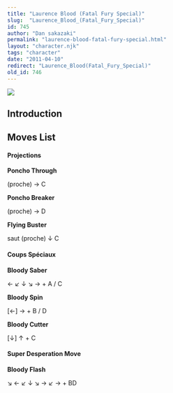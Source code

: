 ```yaml
---
title: "Laurence Blood (Fatal Fury Special)"
slug:  "Laurence_Blood_(Fatal_Fury_Special)"
id: 745
author: "Dan sakazaki"
permalink: "laurence-blood-fatal-fury-special.html"
layout: "character.njk"
tags: "character"
date: "2011-04-10"
redirect: "Laurence_Blood(Fatal_Fury_Special)"
old_id: 746
---
```


![](/images/Ffsplaurence.PNG)  

## Introduction

## Moves List

#### Projections

**Poncho Through**

(proche) → C

**Poncho Breaker**

(proche) → D

**Flying Buster**

saut (proche) ↓ C

#### Coups Spéciaux

**Bloody Saber**

← ↙ ↓ ↘ → + A / C

**Bloody Spin**

\[←\] → + B / D

**Bloody Cutter**

\[↓\] ↑ + C

#### Super Desperation Move

**Bloody Flash**

↘ ← ↙ ↓ ↘ → ↙ → + BD
